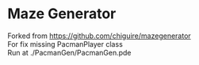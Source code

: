 Maze Generator
==============
Forked from https://github.com/chiguire/mazegenerator  
For fix missing PacmanPlayer class  
Run at ./PacmanGen/PacmanGen.pde  
